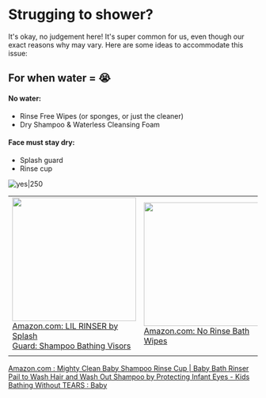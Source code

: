 ---
---

# Strugging to shower?

It's okay, no judgement here! It's super common for us, even though our exact reasons why may vary. Here are some ideas to accommodate this issue:


## For when water = 😭 

#### No water:
- Rinse Free Wipes (or sponges, or just the cleaner)
- Dry Shampoo & Waterless Cleansing Foam 

#### Face must stay dry:
- Splash guard
- Rinse cup

![yes|250](https://i.imgur.com/XW8uQ1j.png)


|                                                                                                                                                                                                                                                                  |                                                                                                                                  |
| ---------------------------------------------------------------------------------------------------------------------------------------------------------------------------------------------------------------------------------------------------------------- | -------------------------------------------------------------------------------------------------------------------------------- |
| <img src="https://images-na.ssl-images-amazon.com/images/I/81zJVew3FNL._SL1500_.jpg" width="250"><br><a href="https://www.amazon.com/dp/B001B1FHIC/ref=cm_sw_r_pi_dp_9N2KNS3YWRV8XXJFSH8P">Amazon.com: LIL RINSER by Splash<br>Guard: Shampoo Bathing Visors</a> | <img src="https://i.imgur.com/fwBv8SN.png" width="250"><br><a href="https://amzn.to/3rWFFfR">Amazon.com: No Rinse Bath Wipes</a> |
|                                                                                                                                                                                                                                                                  |                                                                                                                                  |

[Amazon.com : Mighty Clean Baby Shampoo Rinse Cup | Baby Bath Rinser Pail to Wash Hair and Wash Out Shampoo by Protecting Infant Eyes - Kids Bathing Without TEARS : Baby](https://www.amazon.com/Mighty-Clean-Shampoo-Rinser-Protecting/dp/B07LFMFK9X/ref=sr_1_14?dchild=1&keywords=rinse+cup+hair+washing&qid=1617838801&sr=8-14)